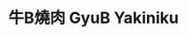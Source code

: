 ---
title: "牛B燒肉 GyuB Yakiniku"
description: "牛B燒肉 GyuB Yakiniku"
layout: shop
keywords:
  - 美食競賽
  - 台灣美食
  - 美食精選
datePublished: "2025-06-30"
dateModified: "2025-07-06"
city: "台北市"
district: "大安區"
address: "台北市大安區東豐街64號"
phone: "0223250660"
geo: "25.03589691280263, 121.54770382329203"
google_map: "https://maps.app.goo.gl/LycmXKQK7jNz9x3w8"
footinder: "https://footinder.com.tw/%E5%8F%B0%E5%8C%97%E5%B8%82%E5%A4%A7%E5%AE%89%E5%8D%80/104634/"
official: "https://www.facebook.com/GyuB.Yakiniku/"
award:
  - name: "500盤"
    year: "2024"
    entries:
      - dishes:
          - "厚切牛舌"

---